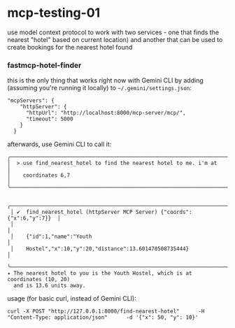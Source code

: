 # mcp-testing-01
use model context protocol to work with two services - one that finds the nearest "hotel" based on current location) and another that can be used to create bookings for the nearest hotel found


### fastmcp-hotel-finder

this is the only thing that works right now with Gemini CLI by adding (assuming you're running it locally) to `~/.gemini/settings.json`:
```
"mcpServers": {
    "httpServer": {
      "httpUrl": "http://localhost:8000/mcp-server/mcp/",
      "timeout": 5000
    }
  }
```

afterwards, use Gemini CLI to call it:

```
╭─────────────────────────────────────────────────────────────────────╮
│  > use find_nearest_hotel to find the nearest hotel to me. i'm at   │
│    coordinates 6,7                                                  │
╰─────────────────────────────────────────────────────────────────────╯

 ╭─────────────────────────────────────────────────────────────────────────╮
 │ ✔  find_nearest_hotel (httpServer MCP Server) {"coords":{"x":6,"y":7}}  │
 │                                                                         │
 │    {"id":1,"name":"Youth                                                │
 │    Hostel","x":10,"y":20,"distance":13.601470508735444}                 │
 ╰─────────────────────────────────────────────────────────────────────────╯
✦ The nearest hotel to you is the Youth Hostel, which is at coordinates (10, 20)
  and is 13.6 units away.
```

usage (for basic curl, instead of Gemini CLI):
```
curl -X POST "http://127.0.0.1:8000/find-nearest-hotel"      -H "Content-Type: application/json"      -d '{"x": 50, "y": 10}'
```